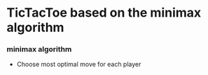# TicTacToe based on the minimax algorithm


### minimax algorithm

* Choose most optimal move for each player
